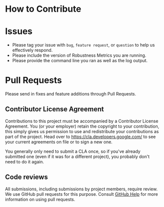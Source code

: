 # How to Contribute

# Issues

* Please tag your issue with `bug`, `feature request`, or `question` to help us
  effectively respond.
* Please include the version of Robustness Metrics you are running.
* Please provide the command line you ran as well as the log output.

# Pull Requests

Please send in fixes and feature additions through Pull Requests.

## Contributor License Agreement

Contributions to this project must be accompanied by a Contributor License
Agreement. You (or your employer) retain the copyright to your contribution,
this simply gives us permission to use and redistribute your contributions as
part of the project. Head over to <https://cla.developers.google.com/> to see
your current agreements on file or to sign a new one.

You generally only need to submit a CLA once, so if you've already submitted one
(even if it was for a different project), you probably don't need to do it
again.

## Code reviews

All submissions, including submissions by project members, require review. We
use GitHub pull requests for this purpose. Consult
[GitHub Help](https://help.github.com/articles/about-pull-requests/) for more
information on using pull requests.
